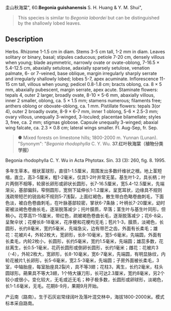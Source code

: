圭山秋海棠",
60.**Begonia guishanensis** S. H. Huang & Y. M. Shui",

> This species is similar to *Begonia labordei* but can be distinguished by the shallowly lobed leaves.

## Description
Herbs. Rhizome 1-1.5 cm in diam. Stems 3-5 cm tall, 1-2 mm in diam. Leaves solitary or binary, basal; stipules caducous; petiole 7-20 cm, densely villous when young; blade asymmetric, narrowly ovate or ovate-oblong, 7-16.5 × 5.4-12.5 cm, abaxially setulose, adaxially sparsely setulose, venation palmate, 6- or 7-veined, base oblique, margin irregularly sharply serrate and irregularly shallowly lobed; lobes 5-7, apex acuminate. Inflorescence 11-15 cm tall, villous when young; pedicel 0.8-1.8 cm; bracts oblong, ca. 8 × 5 mm, abaxially pubescent, margin serrate, apex acute. Staminate flowers: tepals 4, outer 2 larger, broadly ovate, 8-10 × 5-6 mm, abaxially villous, inner 2 smaller, oblong, ca. 5 × 1.5 mm; stamens numerous; filaments free; anthers oblong or obovate-oblong, ca. 1 mm. Pistillate flowers: tepals 3(or 4), outer 2 broadly ovate, 8-9 × 6-7 mm, inner 1 oblong, 5-6 × 2.5-3 mm; ovary villous, unequally 3-winged, 3-loculed; placentae bilamellate; styles 3, free, ca. 2 mm; stigmas globose. Capsule unequally 3-winged; abaxial wing falcate, ca. 2.3 × 0.8 cm; lateral wings smaller. Fl. Aug-Sep, fr. Sep.

> ● Mixed forests on limestone hills; 1800-2000 m. Yunnan (Lunan).
  "Synonym": "*Begonia rhodophylla* C. Y. Wu.
**37.红叶秋海棠（植物分类学报）**

Begonia rhodophylla C. Y. Wu in Acta Phytotax. Sin. 33 (3): 260, fig. 8. 1995.

多年生草本。根状茎球形，直径1-1.5厘米，周围发出多数纤维状之根。地上茎短缩，直立，高3-5厘米，粗1-2毫米，仅具1-2叶并常无茎。基生叶1-2，具长柄；叶片两侧不相等，轮廓长卵形或卵状长圆形，长7-16.5厘米，宽5.4-12.5厘米，先端渐尖，基部偏斜，窄侧圆形，宽侧下延伸长1-1.2厘米，呈宽耳状，边缘具不规则浅疏带短芒的锐齿和不规则5-7浅裂，上面红褐色，散生带白色略卷曲刺毛，下面色淡，被白色卷曲刺毛，在叶脉基部较密，掌状6-7条脉；叶柄长7-20厘米，幼时密被淡褐色卷曲长毛，逐渐脱落减少；托叶膜质，早落；茎生叶与基生叶同形，但稍小。花葶高11-15厘米，带红色，疏被褐色卷曲长毛，逐渐脱落减少；花6-8朵，呈聚伞状；花梗长8-18毫米，花序梗和花梗均无毛；苞片1-3，膜质，淡褐色，长圆形，长约8毫米，宽约5毫米，先端急尖，边有带芒之齿，外面有长柔毛；雄花：花被片4，外轮2枚大，宽卵形，长8-10毫米，宽5-6毫米，先端圆，外面有长柔毛，内轮2枚小，长圆形，长约5毫米，宽约1.5毫米，先端圆；雄蕊多数，花丝离生，长0.5-1毫米，花药长圆形或倒卵长圆形，长约1毫米；雌花：花被片3（-4），外轮2枚大，宽卵形，长8-10毫米，宽6-7毫米，先端圆，有明显脉纹，内轮花被片1,长卵形，长5-6毫米，宽2.5-3毫米，先端圆；子房外面被长柔毛，3室，中轴胎座，每室胎座具2裂片，具不等3翅；花柱3，离生，长约2毫米，柱头圆球形。蒴果具不等大3翅，1个特大镰刀形，长可达2.3厘米，宽约8毫米，另2个较小或很小，变化较大，无毛或近无毛；种子极多数，长圆形或卵球形，淡褐色，长1-1.6毫米，无毛。花期8-9月，果期9月开始。

产云南（路南）。生于石灰岩常绿阔叶及落叶混交林中，海拔1800-2000米。模式标本采自路南。
